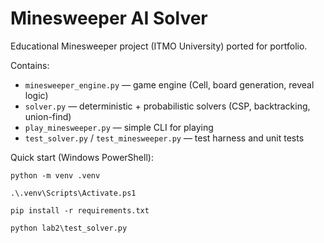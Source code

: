# Minesweeper AI Solver

Educational Minesweeper project (ITMO University) ported for portfolio.

Contains:
- `minesweeper_engine.py` — game engine (Cell, board generation, reveal logic)
- `solver.py` — deterministic + probabilistic solvers (CSP, backtracking, union-find)
- `play_minesweeper.py` — simple CLI for playing
- `test_solver.py` / `test_minesweeper.py` — test harness and unit tests

Quick start (Windows PowerShell):

```
python -m venv .venv
```

```
.\.venv\Scripts\Activate.ps1
```

```
pip install -r requirements.txt
```

```
python lab2\test_solver.py
```

